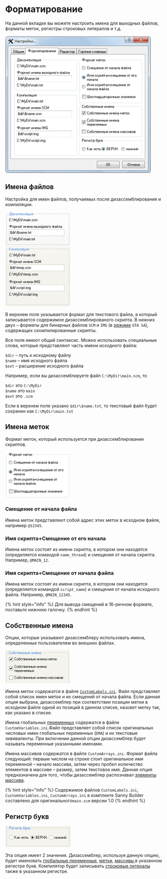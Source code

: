 # Форматирование

На данной вкладке вы можете настроить имена для выходных файлов, форматы меток, регистры строковых литералов и т.д.

![](../../.gitbook/assets/options-format-ru.png)

## Имена файлов

Настройка для имен файлов, получаемых после дизассемблирования и компиляции. 

![](../../.gitbook/assets/nastroiki_2.png)

В верхнем поле указывается формат для текстового файла, в который записывается содержимое дизассемблированого скрипта. В нижних двух – форматы для бинарных файлов `SCM` и `IMG` \(в [режиме](../../edit-modes/) `GTA SA`\), содержащих скомпилированные скрипты. 

Все поля имеют общий синтаксис. Можно использовать специальные слова, которые представляют часть имени исходного файла:

`$dir` – путь к исходному файлу   
`$name` – имя исходного файла  
`$ext` – расширение исходного файла

Например, если вы дизассемблируете файл `C:\MyDir\main.scm`, то

`$dir` это `C:\MyDir`   
`$name` это `main`   
`$ext` это `.scm` 

Если в верхнем поле указано `$dir\$name.txt`, то текстовый файл будет сохранен как `C:\MyDir\main.txt`

## Имена меток

Формат меток, который используется при дизассемблировании скриптов.

![](../../.gitbook/assets/labels-format-ru.png)

### Смещение от начала файла

Имена меток представляют собой адрес этих меток в исходном файле, например `@12345`.

### Имя скрипта+Смещение от его начала

Имена меток состоят из имени скрипта, в котором они находятся \(определяется командой `name_thread`\) и смещения от начала скрипта. Например, `@MAIN_12`.

### Имя скрипта+Смещение от начала файла

Имена меток состоят из имени скрипта, в котором они находятся \(определяется командой `script_name`\) и смещения от начала исходного файла. Например, `@MAIN_12345`.

{% hint style="info" %}
Для вывода смещений в 16-ричном формате, поставьте нижнюю галочку. 
{% endhint %}

## Собственные имена

Опции, которые указывают дизассемблеру использовать имена, определенные пользователем во внешних файлах.

![](../../.gitbook/assets/format03.gif)

Имена меток содержатся в файле [`CustomLabels.ini`](../../edit-modes/customlabels.ini.md). Файл представляет собой список имен меток и их смещений от начала файла. Если данная опция выбрана, дизассемблер при соответствии позиции метки в исходном файле одной из позиций в данном списке, назовет метку так, как указано в списке. 

Имена глобальных [переменных](../../coding/variables.md#globalnye-peremennye) содержатся в файле `CustomVariables.ini`.Файл представляет собой список оригинальных числовых имен глобальных переменных \(`DMA`\) и их текстовые эквиваленты. При включении данной опции дизассемблер будет называть переменные указанными именами.

Имена массивов содержатся в файле `CustomArrays.ini`. Формат файла следующий: первым числом на строке стоит оригинальное имя переменной – начало массива, затем через пробел количество элементов в массиве – размер, затем текстовое имя. Данная опция предназначена для того, чтобы дизассемблер распознавал [элементы массива](../../coding/arrays.md#ispolzovanie-celochislennykh-konstant).

{% hint style="info" %}
Содержимое файлов `CustomLabels.ini`, `CustomVariables.ini`, `CustomArrays.ini` в комплекте Sanny Builder составлено для оригинального`main.scm` версии 1.0
{% endhint %}

## Регистр букв

![](../../.gitbook/assets/format04.gif)

Эта опция имеет 2 значения. Дизассемблер, используя данную опцию, будет именовать [глобальные переменные](../../coding/variables.md#globalnye-peremennye), [метки](../../coding/data-types.md#metki), [массивы ](../../coding/arrays.md)в указанном регистре букв. Компилятор будет записывать [строковые литералы](../../coding/data-types.md#strokovye-literaly) также в указанном регистре.

